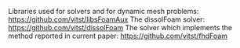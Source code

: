 Libraries used for solvers and for dynamic mesh problems: https://github.com/vitst/libsFoamAux 
The dissolFoam solver: https://github.com/vitst/dissolFoam 
The solver which implements the method reported in current paper: https://github.com/vitst/fhdFoam
